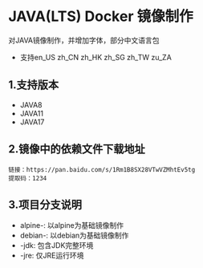# JAVA(LTS) Docker 镜像制作
对JAVA镜像制作，并增加字体，部分中文语言包
 - 支持en_US zh_CN zh_HK zh_SG zh_TW zu_ZA

## 1.支持版本
 - JAVA8
 - JAVA11
 - JAVA17

## 2.镜像中的依赖文件下载地址
```text
链接：https://pan.baidu.com/s/1Rm1B8SX28VTwVZMhtEv5tg 
提取码：1234
```

## 3.项目分支说明
 - alpine-: 以alpine为基础镜像制作
 - debian-: 以debian为基础镜像制作
 - -jdk: 包含JDK完整环境
 - -jre: 仅JRE运行环境









































